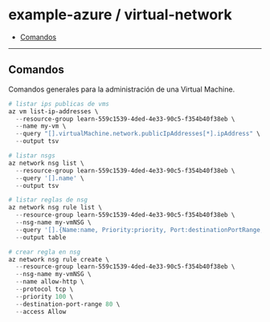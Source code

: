 # example-azure / virtual-network

- [Comandos](#comandos)

---

## Comandos

Comandos generales para la administración de una Virtual Machine.

```powershell
# listar ips publicas de vms
az vm list-ip-addresses \
  --resource-group learn-559c1539-4ded-4e33-90c5-f354b40f38eb \
  --name my-vm \
  --query "[].virtualMachine.network.publicIpAddresses[*].ipAddress" \
  --output tsv
```

```powershell
# listar nsgs
az network nsg list \
  --resource-group learn-559c1539-4ded-4e33-90c5-f354b40f38eb \
  --query '[].name' \
  --output tsv
```

```powershell
# listar reglas de nsg
az network nsg rule list \
  --resource-group learn-559c1539-4ded-4e33-90c5-f354b40f38eb \
  --nsg-name my-vmNSG \
  --query '[].{Name:name, Priority:priority, Port:destinationPortRange, Access:access}' \
  --output table
```

```powershell
# crear regla en nsg
az network nsg rule create \
  --resource-group learn-559c1539-4ded-4e33-90c5-f354b40f38eb \
  --nsg-name my-vmNSG \
  --name allow-http \
  --protocol tcp \
  --priority 100 \
  --destination-port-range 80 \
  --access Allow
```
